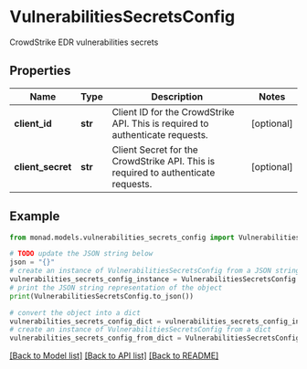 # VulnerabilitiesSecretsConfig

CrowdStrike EDR vulnerabilities secrets

## Properties

Name | Type | Description | Notes
------------ | ------------- | ------------- | -------------
**client_id** | **str** | Client ID for the CrowdStrike API. This is required to authenticate requests. | [optional] 
**client_secret** | **str** | Client Secret for the CrowdStrike API. This is required to authenticate requests. | [optional] 

## Example

```python
from monad.models.vulnerabilities_secrets_config import VulnerabilitiesSecretsConfig

# TODO update the JSON string below
json = "{}"
# create an instance of VulnerabilitiesSecretsConfig from a JSON string
vulnerabilities_secrets_config_instance = VulnerabilitiesSecretsConfig.from_json(json)
# print the JSON string representation of the object
print(VulnerabilitiesSecretsConfig.to_json())

# convert the object into a dict
vulnerabilities_secrets_config_dict = vulnerabilities_secrets_config_instance.to_dict()
# create an instance of VulnerabilitiesSecretsConfig from a dict
vulnerabilities_secrets_config_from_dict = VulnerabilitiesSecretsConfig.from_dict(vulnerabilities_secrets_config_dict)
```
[[Back to Model list]](../README.md#documentation-for-models) [[Back to API list]](../README.md#documentation-for-api-endpoints) [[Back to README]](../README.md)


